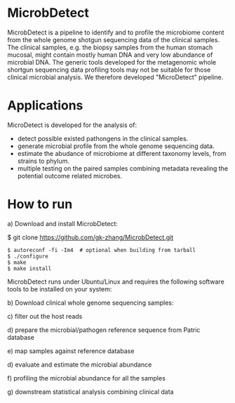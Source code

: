 # MicrobDetect
MicrobDetect is a pipeline to identify and to profile the microbiome content from the whole genome shotgun sequencing data of the clinical samples. The clinical samples, e.g. the biopsy samples from the human stomach mucosal, might contain mostly human DNA and very low abundance of microbial DNA. The generic tools developed for the metagenomic whole shortgun sequencing data profiling tools may not be suitable for those clinical microbial analysis. We therefore developed "MicroDetect" pipeline.

# Applications
MicroDetect is developed for the analysis of:
  - detect possible existed pathongens in the clinical samples.
  - generate microbial profile from the whole genome sequencing data.
  - estimate the abudance of microbiome at different taxonomy levels, from strains to phylum.
  - multiple testing on the paired samples combining metadata revealing the potential outcome related microbes. 

# How to run 

a) Download and install MicrobDetect:
   
   $ git clone https://github.com/gk-zhang/MicrobDetect.git
   
   
    $ autoreconf -fi -Im4  # optional when building from tarball
    $ ./configure
    $ make
    $ make install

   
   MicrobDetect runs under Ubuntu/Linux and requires the following software tools to be installed on your system:

   
b) Download clinical whole genome sequencing samples:

c) filter out the host reads

d) prepare the microbial/pathogen reference sequence from Patric database

e) map samples against reference database

d) evaluate and estimate the microbial abundance

f) profiling the microbial abundance for all the samples

g) downstream statistical analysis combining clinical data

